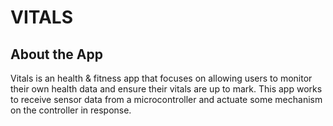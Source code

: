 # VITALS

## About the App
Vitals is an health & fitness app that focuses on allowing users to monitor their own health data and ensure their vitals are up to mark.  This app works to receive sensor data from a microcontroller and actuate some mechanism on the controller in response. 

## 
